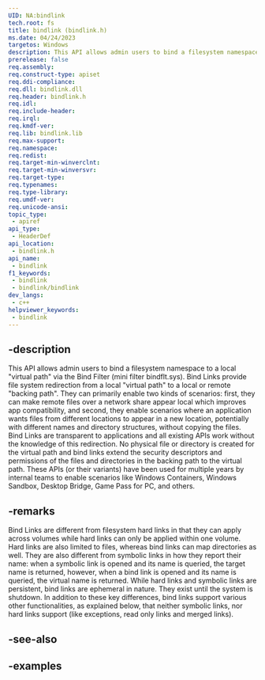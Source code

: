 ```yaml
---
UID: NA:bindlink
tech.root: fs
title: bindlink (bindlink.h)
ms.date: 04/24/2023
targetos: Windows
description: This API allows admin users to bind a filesystem namespace to a local virtual path via the Bind Filter.
prerelease: false
req.assembly: 
req.construct-type: apiset
req.ddi-compliance: 
req.dll: bindlink.dll
req.header: bindlink.h
req.idl: 
req.include-header: 
req.irql: 
req.kmdf-ver: 
req.lib: bindlink.lib
req.max-support: 
req.namespace: 
req.redist: 
req.target-min-winverclnt: 
req.target-min-winversvr: 
req.target-type: 
req.typenames: 
req.type-library: 
req.umdf-ver: 
req.unicode-ansi: 
topic_type:
 - apiref
api_type:
 - HeaderDef
api_location:
 - bindlink.h
api_name:
 - bindlink
f1_keywords:
 - bindlink
 - bindlink/bindlink
dev_langs:
 - c++
helpviewer_keywords:
 - bindlink
---
```


## -description

This API allows admin users to bind a filesystem namespace to a local "virtual path" via the Bind Filter (mini filter bindflt.sys). Bind Links provide file system redirection from a local "virtual path" to a local or remote "backing path". They can primarily enable two kinds of scenarios: first, they can make remote files over a network share appear local which improves app compatibility, and second, they enable scenarios where an application wants files from different locations to  appear in a new location, potentially with different names and directory structures, without copying the files. Bind Links are transparent to applications and all existing APIs work without the knowledge of this redirection. No physical file or directory is created for the virtual path and bind links extend the security descriptors and permissions of the files and directories in the backing path to the virtual path. These APIs (or their variants) have been used for multiple years by internal teams to enable scenarios like Windows Containers, Windows Sandbox, Desktop Bridge, Game Pass for PC, and others.

## -remarks

Bind Links are different from filesystem hard links in that they can apply across volumes while hard links can only be applied within one volume. Hard links are also limited to files, whereas bind links can map directories as well. They are also different from symbolic links in how they report their name: when a symbolic link is opened and its name is queried, the target name is returned, however, when a bind link is opened and its name is queried, the virtual name is returned. While hard links and symbolic links are persistent, bind links are ephemeral in nature. They exist until the system is shutdown. In addition to these key differences, bind links support various other functionalities, as explained below, that neither symbolic links, nor hard links support (like exceptions, read only links and merged links).

## -see-also

## -examples
